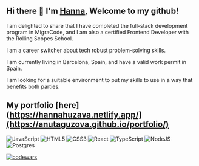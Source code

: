 ## Hi there 👋  I'm [Hanna](https://www.linkedin.com/in/huzavahanna/), Welcome to my github!

 I am delighted to share that I have completed the full-stack development program in MigraCode, and I am also a certified Frontend Developer with the Rolling Scopes School. 

 I am a career switcher about tech robust problem-solving skills.

 I am currently living in Barcelona, Spain, and have a valid work permit in Spain. 

 I am looking for a suitable environment to put my skills to use in a way that benefits both parties.

## My portfolio  [here](https://hannahuzava.netlify.app/](https://anutaguzova.github.io/portfolio/)

![JavaScript](https://img.shields.io/badge/javascript-%23323330.svg?style=for-the-badge&logo=javascript&logoColor=%23F7DF1E)
![HTML5](https://img.shields.io/badge/html5-%23E34F26.svg?style=for-the-badge&logo=html5&logoColor=white)
![CSS3](https://img.shields.io/badge/css3-%231572B6.svg?style=for-the-badge&logo=css3&logoColor=white)
![React](https://img.shields.io/badge/react-%2320232a.svg?style=for-the-badge&logo=react&logoColor=%2361DAFB)
![TypeScript](https://img.shields.io/badge/typescript-%23007ACC.svg?style=for-the-badge&logo=typescript&logoColor=white)
![NodeJS](https://img.shields.io/badge/node.js-6DA55F?style=for-the-badge&logo=node.js&logoColor=white)
![Postgres](https://img.shields.io/badge/postgres-%23316192.svg?style=for-the-badge&logo=postgresql&logoColor=white)

[![codewars](https://www.codewars.com/users/anutaguzova/badges/small)](https://www.codewars.com/users/username)   




    
<!--
**anutaguzova/anutaguzova** is a ✨ _special_ ✨ repository because its `README.md` (this file) appears on your GitHub profile.

